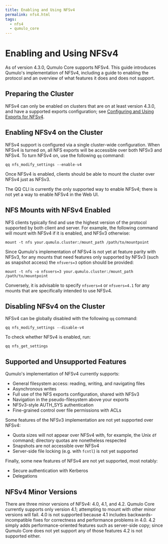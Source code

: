 ```yaml
---
title: Enabling and Using NFSv4
permalink: nfs4.html
tags:
  - nfs4
  - qumulo_core
---
```


# Enabling and Using NFSv4

As of version 4.3.0, Qumulo Core supports NFSv4. This guide introduces Qumulo's implementation of NFSv4, including a guide to enabling the protocol and an overview of what features it does and does not support.

## Preparing the Cluster

NFSv4 can only be enabled on clusters that are on at least version 4.3.0, and have a supported exports configuration; see [Configuring and Using Exports for NFSv4](administrator-guide/nfs4-exports.md).

## Enabling NFSv4 on the Cluster

NFSv4 support is configured via a single cluster-wide configuration. When NFSv4 is turned on, all NFS exports will be accessible over both NFSv3 and NFSv4. To turn NFSv4 on, use the following `qq` command:
```
qq nfs_modify_settings --enable-v4
```
Once NFSv4 is enabled, clients should be able to mount the cluster over NFSv4 just as NFSv3.

The QQ CLI is currently the only supported way to enable NFSv4; there is not yet a way to enable NFSv4 in the Web UI.

## NFS Mounts with NFSv4 Enabled

NFS clients typically find and use the highest version of the protocol supported by both client and server. For example, the following command will mount with NFSv4 if it is enabled, and NFSv3 otherwise:
```
mount -t nfs your.qumulo.cluster:/mount_path /path/to/mountpoint
```
Since Qumulo's implementation of NFSv4 is not yet at feature parity with NFSv3, for any mounts that need features only supported by NFSv3 (such as snapshot access) the `nfsvers=3` option should be provided:
```
mount -t nfs -o nfsvers=3 your.qumulo.cluster:/mount_path /path/to/mountpoint
```
Conversely, it is advisable to specify `nfsvers=4` or `nfsvers=4.1` for any mounts that are specifically intended to use NFSv4.

## Disabling NFSv4 on the Cluster

NFSv4 can be globally disabled with the following `qq` command:
```
qq nfs_modify_settings --disable-v4
```
To check whether NFSv4 is enabled, run:
```
qq nfs_get_settings
```

## Supported and Unsupported Features

Qumulo's implementation of NFSv4 currently supports:
- General filesystem access: reading, writing, and navigating files
- Asynchronous writes
- Full use of the NFS exports configuration, shared with NFSv3
- Navigation in the pseudo-filesystem above your exports
- NFSv3-style AUTH\_SYS authentication
- Fine-grained control over file permissions with ACLs

Some features of the NFSv3 implementation are not yet supported over NFSv4:
- Quota sizes will not appear over NFSv4 with, for example, the Unix `df` command; directory quotas are nonetheless respected
- Snapshots are not accessible over NFSv4
- Server-side file locking (e.g. with `fcntl`) is not yet supported

Finally, some new features of NFSv4 are not yet supported, most notably:
- Secure authentication with Kerberos
- Delegations

## NFSv4 Minor Versions

There are three minor versions of NFSv4: 4.0, 4.1, and 4.2. Qumulo Core currently supports only version 4.1; attempting to mount with other minor versions will fail. 4.0 is not supported because 4.1 includes backwards-incompatible fixes for correctness and performance problems in 4.0. 4.2 simply adds performance-oriented features such as server-side copy; since Qumulo Core does not yet support any of those features 4.2 is not supported either.

